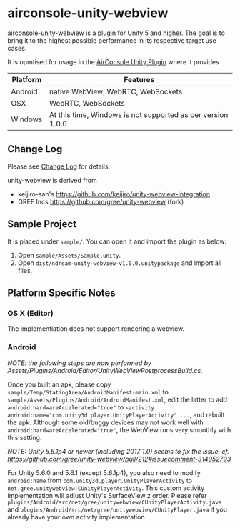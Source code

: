 # airconsole-unity-webview

airconsole-unity-webview is a plugin for Unity 5 and higher.
The goal is to bring it to the highest possible performance in its respective target use cases.

It is opmtised for usage in the [AirConsole Unity Plugin](https://github.com/airconsole/airconsole-unity-plugin) where it provides

| Platform | Features                                                     |
| -------- | ------------------------------------------------------------ |
| Android  | native WebView, WebRTC, WebSockets                           |
| OSX      | WebRTC, WebSockets                                           |
| Windows  | At this time,  Windows is not supported as per version 1.0.0 |

## Change Log

Please see [Change Log](./CHANGES.md) for details.

unity-webview is derived from

- keijiro-san's <https://github.com/keijiro/unity-webview-integration>
- GREE Incs <https://github.com/gree/unity-webview> (fork)

## Sample Project

It is placed under `sample/`. You can open it and import the plugin as
below:

1. Open `sample/Assets/Sample.unity`.
2. Open `dist/ndream-unity-webview-v1.0.0.unitypackage` and import all files.

## Platform Specific Notes

### OS X (Editor)

The implementiation does not support rendering a webview.

### Android

*NOTE: the following steps are now performed by Assets/Plugins/Android/Editor/UnityWebViewPostprocessBuild.cs.*

Once you built an apk, please copy
`sample/Temp/StatingArea/AndroidManifest-main.xml` to
`sample/Assets/Plugins/Android/AndroidManifest.xml`, edit the latter to add
`android:hardwareAccelerated="true"` to `<activity
android:name="com.unity3d.player.UnityPlayerActivity" ...`, and
rebuilt the apk. Although some old/buggy devices may not work well
with `android:hardwareAccelerated="true"`, the WebView runs very
smoothly with this setting.

*NOTE: Unity 5.6.1p4 or newer (including 2017 1.0) seems to fix the issue. cf. <https://github.com/gree/unity-webview/pull/212#issuecomment-314952793>*

For Unity 5.6.0 and 5.6.1 (except 5.6.1p4), you also need to modify `android:name` from
`com.unity3d.player.UnityPlayerActivity` to
`net.gree.unitywebview.CUnityPlayerActivity`. This custom activity
implementation will adjust Unity's SurfaceView z order. Please refer
`plugins/Android/src/net/gree/unitywebview/CUnityPlayerActivity.java`
and `plugins/Android/src/net/gree/unitywebview/CUnityPlayer.java` if
you already have your own activity implementation.
